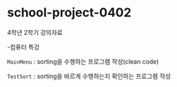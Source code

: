 # school-project-0402

4학년 2학기 강의자료

-컴퓨터 특강

 `MainMenu` : sorting을 수행하는 프로그램 작성(clean code)
 
 `TestSort` : sorting을 바르게 수행하는지 확인하는 프로그램 작성
